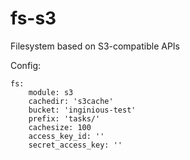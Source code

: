 # fs-s3
Filesystem based on S3-compatible APIs

Config:
```
fs:
    module: s3
    cachedir: 's3cache'
    bucket: 'inginious-test'
    prefix: 'tasks/'
    cachesize: 100
    access_key_id: ''
    secret_access_key: '' 
```


